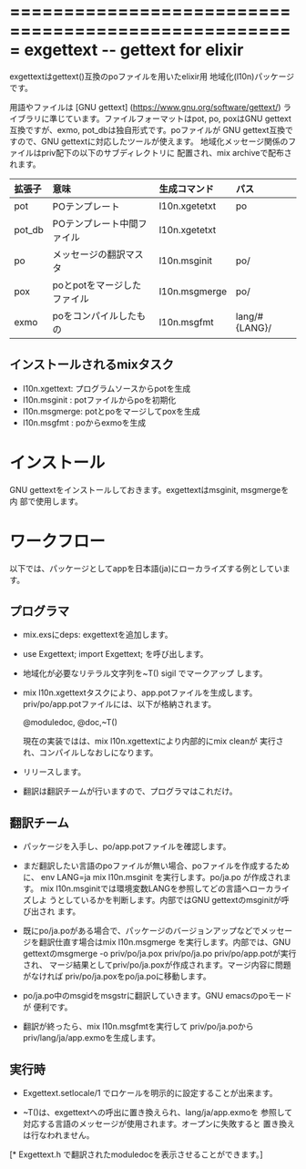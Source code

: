 =====================================================
 exgettext --  gettext for elixir
=====================================================

exgettextはgettext()互換のpoファイルを用いたelixir用
地域化(l10n)パッケージです。

用語やファイルは [GNU gettext] (https://www.gnu.org/software/gettext/)
ライブラリに準じています。ファイルフォーマットはpot, po, poxはGNU
gettext互換ですが、exmo, pot_dbは独自形式です。poファイルが
GNU gettext互換ですので、GNU gettextに対応したツールが使えます。
地域化メッセージ関係のファイルはpriv配下の以下のサブディレクトリに
配置され、mix archiveで配布されます。

|拡張子|意味                       |生成コマンド |パス
|:-----|:--------------------------|:------------|:------------------------
|pot   |POテンプレート             |l10n.xgetetxt|po
|pot_db|POテンプレート中間ファイル |l10n.xgetetxt|
|po    |メッセージの翻訳マスタ     |l10n.msginit |po/
|pox   |poとpotをマージしたファイル|l10n.msgmerge|po/
|exmo  |poをコンパイルしたもの     |l10n.msgfmt  |lang/#{LANG}/


インストールされるmixタスク
------------------------------------------------------

* l10n.xgettext: プログラムソースからpotを生成
* l10n.msginit : potファイルからpoを初期化
* l10n.msgmerge: potとpoをマージしてpoxを生成
* l10n.msgfmt  : poからexmoを生成

インストール
=====================================================

GNU gettextをインストールしておきます。exgettextはmsginit, msgmergeを内
部で使用します。


ワークフロー
=====================================================

以下では、パッケージとしてappを日本語(ja)にローカライズする例としていま
す。

プログラマ
-----------------------------------------------------

* mix.exsにdeps: exgettextを追加します。

* use Exgettext; import Exgettext; を呼び出します。

* 地域化が必要なリテラル文字列を~T() sigil でマークアップ
  します。

* mix l10n.xgettextタスクにより、app.potファイルを生成します。
  priv/po/app.potファイルには、以下が格納されます。

  @moduledoc, @doc,~T()

  現在の実装ではは、mix l10n.xgettextにより内部的にmix cleanが
  実行され、コンパイルしなおしになります。

* リリースします。

* 翻訳は翻訳チームが行いますので、プログラマはこれだけ。


翻訳チーム
-----------------------------------------------------

* パッケージを入手し、po/app.potファイルを確認します。

* まだ翻訳したい言語のpoファイルが無い場合、poファイルを作成するために、
  env LANG=ja mix l10n.msginit を実行します。po/ja.po が作成されます。
  mix l10n.msginitでは環境変数LANGを参照してどの言語へローカライズしよ
  うとしているかを判断します。内部ではGNU gettextのmsginitが呼び出され
  ます。

* 既にpo/ja.poがある場合で、パッケージのバージョンアップなどでメッセー
  ジを翻訳仕直す場合はmix l10n.msgmerge を実行します。内部では、GNU
  gettextのmsgmerge -o priv/po/ja.pox priv/po/ja.po priv/po/app.potが実行され、
  マージ結果としてpriv/po/ja.poxが作成されます。マージ内容に問題がなければ
  priv/po/ja.poxをpo/ja.poに移動します。

* po/ja.po中のmsgidをmsgstrに翻訳していきます。GNU emacsのpoモードが
  便利です。

* 翻訳が終ったら、mix l10n.msgfmtを実行して priv/po/ja.poから
  priv/lang/ja/app.exmoを生成します。


実行時
-----------------------------------------------------

* Exgettext.setlocale/1 でロケールを明示的に設定することが出来ます。

* ~T()は、exgettextへの呼出に置き換えられ、lang/ja/app.exmoを
  参照して対応する言語のメッセージが使用されます。オープンに失敗すると
  置き換えは行なわれません。

[* Exgettext.h で翻訳されたmoduledocを表示させることができます。]
